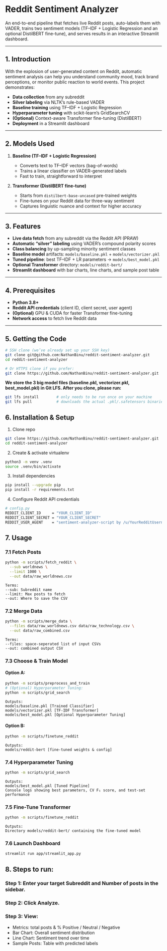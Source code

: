 #  Reddit Sentiment Analyzer

An end-to-end pipeline that fetches live Reddit posts, auto-labels them with VADER, trains two sentiment models (TF–IDF + Logistic Regression and an optional DistilBERT fine-tune), and serves results in an interactive Streamlit dashboard.

---

## 1. Introduction

With the explosion of user-generated content on Reddit, automatic sentiment analysis can help you understand community mood, track brand perceptions, or monitor public reaction to world events. This project demonstrates:

- **Data collection** from any subreddit  
- **Silver labeling** via NLTK’s rule-based VADER  
- **Baseline training** using TF–IDF + Logistic Regression  
- **Hyperparameter tuning** with scikit-learn’s GridSearchCV  
- **(Optional)** Context-aware Transformer fine-tuning (DistilBERT)  
- **Deployment** in a Streamlit dashboard  

---

## 2. Models Used

1. **Baseline (TF–IDF + Logistic Regression)**  
   - Converts text to TF–IDF vectors (bag-of-words)  
   - Trains a linear classifier on VADER-generated labels  
   - Fast to train, straightforward to interpret  

2. **Transformer (DistilBERT fine-tune)**   
   - Starts from `distilbert-base-uncased` pre-trained weights  
   - Fine-tunes on your Reddit data for three-way sentiment  
   - Captures linguistic nuance and context for higher accuracy  

---

## 3. Features

- **Live data fetch** from any subreddit via the Reddit API (PRAW)  
- **Automatic “silver” labeling** using VADER’s compound polarity scores  
- **Class balancing** by up-sampling minority sentiment classes  
- **Baseline model** artifacts: `models/baseline.pkl` + `models/vectorizer.pkl`  
- **Tuned pipeline**: best TF–IDF + LR parameters → `models/best_model.pkl`  
- **Optional Transformer** directory: `models/reddit-bert/`  
- **Streamlit dashboard** with bar charts, line charts, and sample post table  

---

## 4. Prerequisites

- **Python 3.8+**  
- **Reddit API credentials** (client ID, client secret, user agent)  
- **(Optional)** GPU & CUDA for faster Transformer fine-tuning  
- **Network access** to fetch live Reddit data  

---

## 5. Getting the Code

```bash
# SSH clone (we’ve already set up your SSH key)
git clone git@github.com:NathanBinu/reddit-sentiment-analyzer.git
cd reddit-sentiment-analyzer

# Or HTTPS clone if you prefer:
git clone https://github.com/NathanBinu/reddit-sentiment-analyzer.git
```


**We store the 3 big model files (baseline.pkl, vectorizer.pkl, best_model.pkl) in Git LFS. After you clone, please run:**
```bash
git lfs install        # only needs to be run once on your machine
git lfs pull           # downloads the actual .pkl/.safetensors binaries
```
## 6. Installation & Setup

1. Clone repo  

```bash
git clone https://github.com/NathanBinu/reddit-sentiment-analyzer.git
cd reddit-sentiment-analyzer
```
2. Create & activate virtualenv  
```bash
python3 -m venv .venv
source .venv/bin/activate
```
3. Install dependencies  
```bash
pip install --upgrade pip
pip install -r requirements.txt
```
4. Configure Reddit API credentials  

```bash
# config.py
REDDIT_CLIENT_ID     = "YOUR_CLIENT_ID"
REDDIT_CLIENT_SECRET = "YOUR_CLIENT_SECRET"
REDDIT_USER_AGENT    = "sentiment-analyzer-script by /u/YourRedditUsername"
```

## 7. Usage

### 7.1 Fetch Posts  

```bash
python -m scripts/fetch_reddit \
  --sub worldnews \
  --limit 1000 \
  --out data/raw_worldnews.csv
```
    Terms:
    --sub: Subreddit name
    --limit: Max posts to fetch
    --out: Where to save the CSV

### 7.2 Merge Data  

```bash
python -m scripts/merge_data \
  --files data/raw_worldnews.csv data/raw_technology.csv \
  --out data/raw_combined.csv
```
    Terms:
    --files: space-seperated list of input CSVs
    --out: combined output CSV

### 7.3 Choose & Train Model  

#### Option A: 
```bash
python -m scripts/preprocess_and_train
# (Optional) Hyperparameter Tuning:
python -m scripts/grid_search
```

    Outputs:
    models/baseline.pkl [Trained Classifier]
    models/vectorizer.pkl [TF-IDF Transformer]
    models/best_model.pkl [Optional Hyperparameter Tuning]

#### Option B:
```bash
python -m scripts/finetune_reddit
```
    Outputs:
    models/reddit-bert [fine-tuned weights & config]

### 7.4 Hyperparameter Tuning  

```bash
python -m scripts/grid_search
```
    Outputs:
    models/best_model.pkl [Tuned Pipeline]
    Console logs showing best parameters, CV F₁ score, and test-set performance

### 7.5 Fine-Tune Transformer   
```bash
python -m scripts/finetune_reddit
```
    Outputs:
    Directory models/reddit-bert/ containing the fine-tuned model

### 7.6 Launch Dashboard  
```bash
streamlit run app/streamlit_app.py
```

## 8. Steps to run:

### Step 1: Enter your target Subreddit and Number of posts in the sidebar.
### Step 2: Click Analyze.
### Step 3: View:
- Metrics: total posts & % Positive / Neutral / Negative
- Bar Chart: Overall sentiment distribution
- Line Chart: Sentiment trend over time 
- Sample Posts: Table with predicted labels